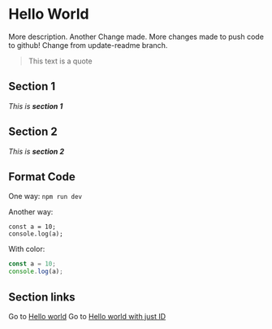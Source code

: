 # Hello World

More description. Another Change made. More changes made to push code to github! Change from update-readme branch.

> This text is a quote

## Section 1
*This is **section 1***

## Section 2
*This is **section 2***

## Format Code
One way: `npm run dev`

Another way:
```
const a = 10;
console.log(a);
```

With color:
```javascript
const a = 10;
console.log(a);
```
## Section links
Go to [Hello world](https://github.com/D1Asif/hello-world/tree/master?tab=readme-ov-file#hello-world)
Go to [Hello world with just ID](#hello-world)

